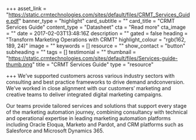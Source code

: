 +++
asset_link = "https://static.crmtechnologies.com/sites/default/files/CRMT_Services_Guide.pdf"
banner_type = "highlight"
card_subtitle = ""
card_title = "CRMT Services Guide"
content_type = "Datasheet"
cta = "Read more"
cta_image = ""
date = 2017-02-03T13:48:16Z
description = ""
gated = false
heading = "Transform Marketing Operations with CRMT"
highlight_colour = "rgb(162, 189, 24)"
image = ""
keywords = []
resource = ""
show_contact = "button"
subheading = ""
tags = []
testimonial = ""
thumbnail = "https://static.crmtechnologies.com/sites/default/files/Services-guide-thumb.png"
title = "CRMT Services Guide"
type = "resource"

+++
We’ve supported customers across various industry sectors with consulting and best practice frameworks to drive demand andconversion. We’ve worked in close alignment with our customers’ marketing and creative teams to deliver integrated digital marketing campaigns.

Our teams provide tailored services and solutions that support every stage of the marketing automation journey, combining consultancy with technical and operational expertise in leading marketing automation platforms including Oracle Eloqua, Marketo and Pardot, and CRM platforms such as Salesforce and Microsoft Dynamics 365.